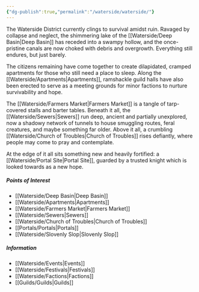 ```yaml
---
{"dg-publish":true,"permalink":"/waterside/waterside/"}
---
```


The Waterside District currently clings to survival amidst ruin. Ravaged by collapse and neglect, the shimmering lake of the [[Waterside/Deep Basin\|Deep Basin]] has receded into a swampy hollow, and the once-pristine canals are now choked with debris and overgrowth. Everything still endures, but just barely.

The citizens remaining have come together to create dilapidated, cramped apartments for those who still need a place to sleep. Along the [[Waterside/Apartments\|Apartments]], ramshackle guild halls have also been erected to serve as a meeting grounds for minor factions to nurture survivability and hope. 

The [[Waterside/Farmers Market\|Farmers Market]] is a tangle of tarp-covered stalls and barter tables. Beneath it all, the [[Waterside/Sewers\|Sewers]] run deep, ancient and partially unexplored, now a shadowy network of tunnels to house smuggling routes, feral creatures, and maybe something far older. Above it all, a crumbling [[Waterside/Church of Troubles\|Church of Troubles]] rises defiantly, where people may come to pray and contemplate. 
  
At the edge of it all sits something new and heavily fortified: a [[Waterside/Portal Site\|Portal Site]], guarded by a trusted knight which is looked towards as a new hope.
##### Points of Interest
- [[Waterside/Deep Basin\|Deep Basin]]
- [[Waterside/Apartments\|Apartments]]
- [[Waterside/Farmers Market\|Farmers Market]]
- [[Waterside/Sewers\|Sewers]]
- [[Waterside/Church of Troubles\|Church of Troubles]]
- [[Portals/Portals\|Portals]]
- [[Waterside/Slovenly Slop\|Slovenly Slop]]
##### Information
- [[Waterside/Events\|Events]]
- [[Waterside/Festivals\|Festivals]]
- [[Waterside/Factions\|Factions]]
- [[Guilds/Guilds\|Guilds]]